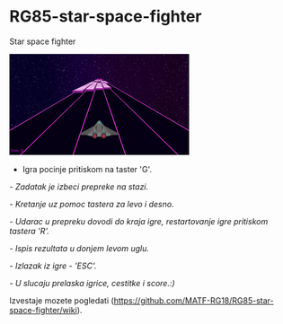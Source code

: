 # RG85-star-space-fighter
Star space fighter

[![nije pronadjeno](img/cover.png?raw=true)](https://github.com/MATF-RG18/RG85-star-space-fighter)



* Igra pocinje pritiskom na taster 'G'.

*- Zadatak je izbeci prepreke na stazi.*

*- Kretanje uz pomoc tastera za levo i desno.*

*- Udarac u prepreku dovodi do kraja igre, restartovanje igre pritiskom 
   tastera 'R'.*

*- Ispis rezultata u donjem levom uglu.*

*- Izlazak iz igre - 'ESC'.*

*- U slucaju prelaska igrice, cestitke i score.:)*

Izvestaje mozete pogledati (https://github.com/MATF-RG18/RG85-star-space-fighter/wiki).
